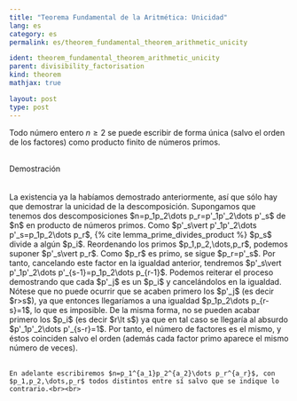 ```yaml
---
title: "Teorema Fundamental de la Aritmética: Unicidad"
lang: es
category: es
permalink: es/theorem_fundamental_theorem_arithmetic_unicity

ident: theorem_fundamental_theorem_arithmetic_unicity
parent: divisibility_factorisation
kind: theorem
mathjax: true

layout: post
type: post
---
```


<div>

Todo número entero $n\ge2$ se puede escribir de forma única (salvo el orden de los factores) como producto finito de números primos.<br><br>

<div class="bcblue boxdissap">
    Demostración
</div><br><br>

<div class="dissap">
    La existencia ya la habíamos demostrado anteriormente, así que sólo hay que demostrar la unicidad de la descomposición. Supongamos que tenemos dos descomposiciones $n=p_1p_2\dots p_r=p'_1p'_2\dots p'_s$ de $n$ en producto de números primos. Como $p'_s\vert p'_1p'_2\dots p'_s=p_1p_2\dots p_r$, {% cite lemma_prime_divides_product %} $p_s$ divide a algún $p_i$. Reordenando los primos $p_1,p_2,\dots,p_r$, podemos suponer $p'_s\vert p_r$. Como $p_r$ es primo, se sigue $p_r=p'_s$. Por tanto, cancelando este factor en la igualdad anterior, tendremos $p'_s\vert p'_1p'_2\dots p'_{s-1}=p_1p_2\dots p_{r-1}$. Podemos reiterar el proceso demostrando que cada $p'_j$ es un $p_i$ y cancelándolos en la igualdad. Nótese que no puede ocurrir que se acaben primero los $p'_j$ (es decir $r>s$), ya que entonces llegaríamos a una igualdad $p_1p_2\dots p_{r-s}=1$, lo que es imposible. De la misma forma, no se pueden acabar primero los $p_i$ (es decir $r\lt s$) ya que en tal caso se llegaría al absurdo $p'_1p'_2\dots p'_{s-r}=1$. Por tanto, el número de factores es el mismo, y éstos coinciden salvo el orden (además cada factor primo aparece el mismo número de veces).<br><br>

    En adelante escribiremos $n=p_1^{a_1}p_2^{a_2}\dots p_r^{a_r}$, con $p_1,p_2,\dots,p_r$ todos distintos entre sí salvo que se indique lo contrario.<br><br>
</div>

